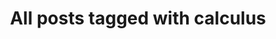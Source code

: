 ---
layout: tag
title: "All posts tagged with calculus"
permalink: /weblog/tags/calculus/
taxonomy: calculus
---